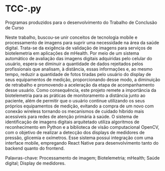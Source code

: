 # TCC-.py
Programas produzidos para o desenvolvimento do Trabalho de Conclusão de Curso

Neste trabalho, buscou-se unir conceitos de tecnologia mobile e processamento de imagens para suprir uma necessidade na área da saúde digital. Trata-se da exigência de validação de imagens para serviços de biotelemetria em aplicações de mHealth. Por meio de um sistema automático de avaliação das imagens digitais adquiridas pelo celular do usuário, espera-se diminuir a quantidade de dados rejeitados pelos profissionais que analisam, à distância, essas informações e, ao mesmo tempo, reduzir a quantidade de fotos tiradas pelo usuário do display de seus equipamentos de medição, proporcionando desse modo, a diminuição de retrabalho e promovendo a aceleração da etapa de acompanhamento desse usuário. Como consequência, este projeto remete a importância da biotelemetria para as práticas de monitoramento a distância junto ao paciente, além de permitir que o usuário continue utilizando os seus próprios equipamentos de medição, evitando a compra de um novo com conexão wireless tornando os mecanismos de cuidado híbrido mais acessíveis para redes de atenção primária à saúde. O sistema de identificação de imagens digitais arquitetado utiliza algoritmos de reconhecimento em Python e a biblioteca de visão computacional OpenCV, com o objetivo de realizar a detecção dos displays de medidores de pressão, glicemia e oxímetros. Esse sistema possui integração com uma interface mobile, empregando React Native para desenvolvimento tanto do backend quanto do frontend.

Palavras-chave: Processamento de imagem; Biotelemetria; mHealth; Saúde digital; Display de medidores. 
